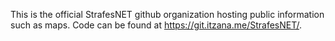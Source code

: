 This is the official StrafesNET github organization hosting public information such as maps. Code can be found at https://git.itzana.me/StrafesNET/.
